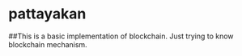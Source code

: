 # pattayakan

##This is a basic implementation of blockchain. Just trying to know blockchain mechanism.
